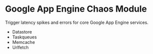 Google App Engine Chaos Module
==============================

Trigger latency spikes and errors for core Google App Engine services.

- Datastore
- Taskqueues
- Memcache
- Urlfetch

